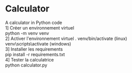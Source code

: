 # Calculator
A calculator in Python code
<br>
1] Créer un environnement virtuel<br>
python -m venv venv
<br>
2] Activer l'environnement virtuel
. venv/bin/activate (linux)<br>
venv\scripts\activate (windows)
<br>
3] Installer les requirements<br>
pip install -r requirements.txt
<br>
4] Tester la calculatrice<br>
python calculator.py
